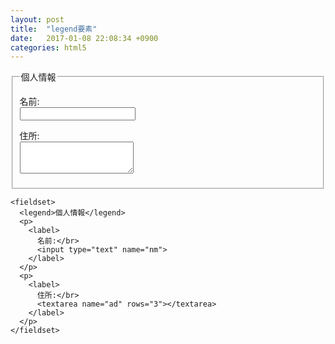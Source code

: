 ```yaml
---
layout: post
title:  "legend要素"
date:   2017-01-08 22:08:34 +0900
categories: html5
---
```


<fieldset>
  <legend>個人情報</legend>
  <p>
    <label>
	  名前:</br>
	  <input type="text" name="nm">
	</label>
  </p>
  <p>
    <label>
	  住所:</br>
	  <textarea name="ad" rows="3"></textarea>
	</label>
  </p>
</fieldset>

```
<fieldset>
  <legend>個人情報</legend>
  <p>
    <label>
	  名前:</br>
	  <input type="text" name="nm">
	</label>
  </p>
  <p>
    <label>
	  住所:</br>
	  <textarea name="ad" rows="3"></textarea>
	</label>
  </p>
</fieldset>
```
